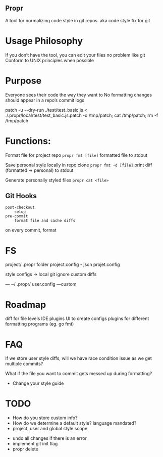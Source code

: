 Propr
-----

A tool for normalizing code style in git repos. aka code style fix for git

# Usage Philosophy
If you don’t have the tool, you can edit your files no problem like git
Conform to UNIX principles when possible

# Purpose
Everyone sees their code the way they want to
No formatting changes should appear in a repo’s commit logs

patch -u --dry-run ./test/test_basic.js < ./.propr/local/test/test_basic.js.patch -o /tmp/patch; cat /tmp/patch; rm -f /tmp/patch

# Functions:
Format file for project repo
`propr fmt [file]`
formatted file to stdout

Save personal style locally in repo clone
`propr fmt -d [file]`
print diff (formatted -> personal) to stdout

Generate personally styled files
`propr cat <file>`

## Git Hooks
	post-checkout
		setup
	pre-commit
		format file and cache diffs 
on every commit, format

# FS

project/
  .propr folder
  project.config - json
projet.config

  style configs
  -> local git ignore
  custom diffs

—
~/
  .propr/
    user.config
    —custom


# Roadmap

diff for file levels
IDE plugins
UI to create configs
plugins for different formatting programs (eg. go fmt)


# FAQ

If we store user style diffs, will we have race condition issue as we get multiple commits?


What if the file you want to commit gets messed up during formatting?
  - Change your style guide

# TODO
 * How do you store custom info?
 * How do we determine a default style? language mandated?
 * project, user and global style scope

  - undo all changes if there is an error
  - implement git init flag
  - propr delete
  

